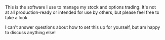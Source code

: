 This is the software I use to manage my stock and options trading. It's not at all production-ready
or intended for use by others, but please feel free to take a look.

I can't answer questions about how to set this up for yourself, but am happy to discuss anything else!

